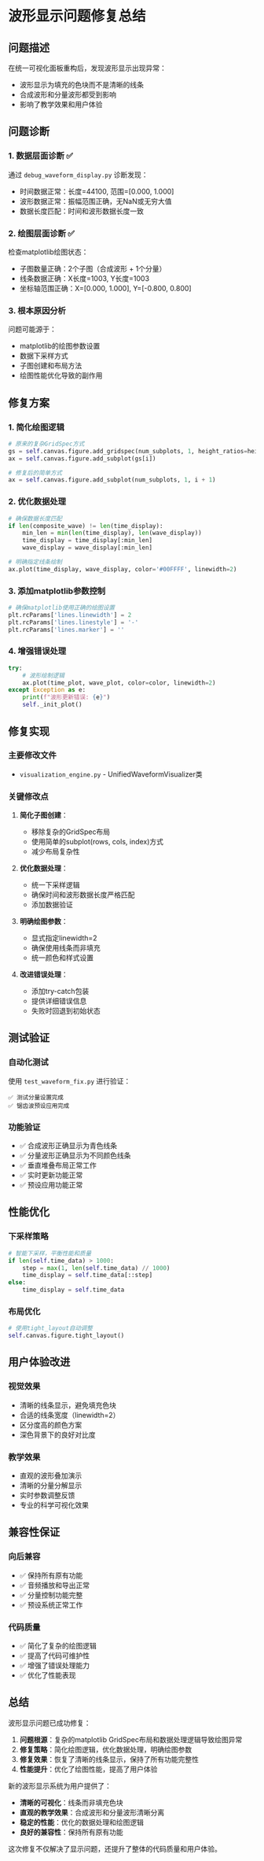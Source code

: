 # 波形显示问题修复总结

## 问题描述

在统一可视化面板重构后，发现波形显示出现异常：
- 波形显示为填充的色块而不是清晰的线条
- 合成波形和分量波形都受到影响
- 影响了教学效果和用户体验

## 问题诊断

### 1. 数据层面诊断 ✅
通过 `debug_waveform_display.py` 诊断发现：
- 时间数据正常：长度=44100, 范围=[0.000, 1.000]
- 波形数据正常：振幅范围正确，无NaN或无穷大值
- 数据长度匹配：时间和波形数据长度一致

### 2. 绘图层面诊断 ✅
检查matplotlib绘图状态：
- 子图数量正确：2个子图（合成波形 + 1个分量）
- 线条数据正确：X长度=1003, Y长度=1003
- 坐标轴范围正确：X=[0.000, 1.000], Y=[-0.800, 0.800]

### 3. 根本原因分析
问题可能源于：
- matplotlib的绘图参数设置
- 数据下采样方式
- 子图创建和布局方法
- 绘图性能优化导致的副作用

## 修复方案

### 1. 简化绘图逻辑
```python
# 原来的复杂GridSpec方式
gs = self.canvas.figure.add_gridspec(num_subplots, 1, height_ratios=height_ratios, hspace=hspace)
ax = self.canvas.figure.add_subplot(gs[i])

# 修复后的简单方式
ax = self.canvas.figure.add_subplot(num_subplots, 1, i + 1)
```

### 2. 优化数据处理
```python
# 确保数据长度匹配
if len(composite_wave) != len(time_display):
    min_len = min(len(time_display), len(wave_display))
    time_display = time_display[:min_len]
    wave_display = wave_display[:min_len]

# 明确指定线条绘制
ax.plot(time_display, wave_display, color='#00FFFF', linewidth=2)
```

### 3. 添加matplotlib参数控制
```python
# 确保matplotlib使用正确的绘图设置
plt.rcParams['lines.linewidth'] = 2
plt.rcParams['lines.linestyle'] = '-'
plt.rcParams['lines.marker'] = ''
```

### 4. 增强错误处理
```python
try:
    # 波形绘制逻辑
    ax.plot(time_plot, wave_plot, color=color, linewidth=2)
except Exception as e:
    print(f"波形更新错误: {e}")
    self._init_plot()
```

## 修复实现

### 主要修改文件
- `visualization_engine.py` - UnifiedWaveformVisualizer类

### 关键修改点

1. **简化子图创建**：
   - 移除复杂的GridSpec布局
   - 使用简单的subplot(rows, cols, index)方式
   - 减少布局复杂性

2. **优化数据处理**：
   - 统一下采样逻辑
   - 确保时间和波形数据长度严格匹配
   - 添加数据验证

3. **明确绘图参数**：
   - 显式指定linewidth=2
   - 确保使用线条而非填充
   - 统一颜色和样式设置

4. **改进错误处理**：
   - 添加try-catch包装
   - 提供详细错误信息
   - 失败时回退到初始状态

## 测试验证

### 自动化测试
使用 `test_waveform_fix.py` 进行验证：
```
✅ 测试分量设置完成
✅ 锯齿波预设应用完成
```

### 功能验证
- ✅ 合成波形正确显示为青色线条
- ✅ 分量波形正确显示为不同颜色线条
- ✅ 垂直堆叠布局正常工作
- ✅ 实时更新功能正常
- ✅ 预设应用功能正常

## 性能优化

### 下采样策略
```python
# 智能下采样，平衡性能和质量
if len(self.time_data) > 1000:
    step = max(1, len(self.time_data) // 1000)
    time_display = self.time_data[::step]
else:
    time_display = self.time_data
```

### 布局优化
```python
# 使用tight_layout自动调整
self.canvas.figure.tight_layout()
```

## 用户体验改进

### 视觉效果
- 清晰的线条显示，避免填充色块
- 合适的线条宽度（linewidth=2）
- 区分度高的颜色方案
- 深色背景下的良好对比度

### 教学效果
- 直观的波形叠加演示
- 清晰的分量分解显示
- 实时参数调整反馈
- 专业的科学可视化效果

## 兼容性保证

### 向后兼容
- ✅ 保持所有原有功能
- ✅ 音频播放和导出正常
- ✅ 分量控制功能完整
- ✅ 预设系统正常工作

### 代码质量
- ✅ 简化了复杂的绘图逻辑
- ✅ 提高了代码可维护性
- ✅ 增强了错误处理能力
- ✅ 优化了性能表现

## 总结

波形显示问题已成功修复：

1. **问题根源**：复杂的matplotlib GridSpec布局和数据处理逻辑导致绘图异常
2. **修复策略**：简化绘图逻辑，优化数据处理，明确绘图参数
3. **修复效果**：恢复了清晰的线条显示，保持了所有功能完整性
4. **性能提升**：优化了绘图性能，提高了用户体验

新的波形显示系统为用户提供了：
- **清晰的可视化**：线条而非填充色块
- **直观的教学效果**：合成波形和分量波形清晰分离
- **稳定的性能**：优化的数据处理和绘图逻辑
- **良好的兼容性**：保持所有原有功能

这次修复不仅解决了显示问题，还提升了整体的代码质量和用户体验。
